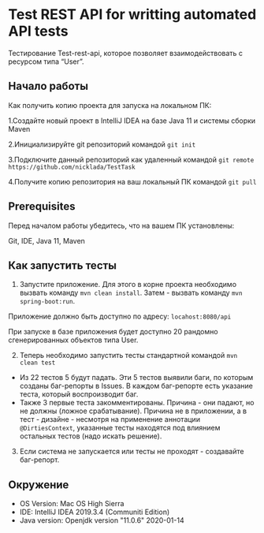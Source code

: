 # Test REST API for writting automated API tests
Тестирование Test-rest-api, которое позволяет взаимодействовать с ресурсом типа “User”.

## Начало работы

Как получить копию проекта для запуска на локальном ПК:

1.Создайте новый проект в IntelliJ IDEA на базе Java 11 и системы сборки Maven

2.Инициализируйте git репозиторий командой `git init`

3.Подключите данный репозиторий как удаленный командой `git remote https://github.com/nicklada/TestTask`

4.Получите копию репозитория на ваш локальный ПК командой `git pull`

## Prerequisites

Перед началом работы убедитесь, что на вашем ПК установлены:

Git, IDE, Java 11, Maven

## Как запустить тесты

1. Запустите приложение. Для этого в корне проекта необходимо вызвать команду `mvn clean install`. Затем - вызвать команду `mvn spring-boot:run`.

Приложение должно быть доступно по адресу: `locahost:8080/api`

При запуске в базе приложения будет доступно 20 рандомно сгенерированных объектов типа User.

2. Теперь необходимо запустить тесты стандартной командой `mvn clean test` 

 * Из 22 тестов 5 будут падать. Эти 5 тестов выявили баги, по которым созданы баг-репорты в Issues. В каждом баг-репорте есть указание теста, который воспроизводит баг. 
 * Также 3 первые теста закомментированы. Причина - они падают, но не должны (ложное срабатывание). Причина не в приложении, а в тест - дизайне - несмотря на применение аннотации `@DirtiesContext`, указанные тесты находятся под влиянием остальных тестов (надо искать решение).
 
3. Если система не запускается или тесты не проходят - создавайте баг-репорт.

## Окружение
* OS Version: Mac OS High Sierra
* IDE: IntelliJ IDEA 2019.3.4 (Communiti Edition) 
* Java version: Openjdk version "11.0.6" 2020-01-14
